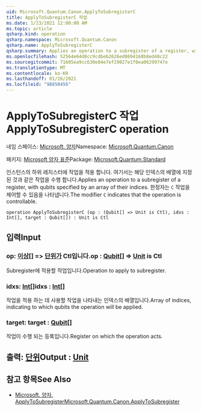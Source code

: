 ```yaml
---
uid: Microsoft.Quantum.Canon.ApplyToSubregisterC
title: ApplyToSubregisterC 작업
ms.date: 1/23/2021 12:00:00 AM
ms.topic: article
qsharp.kind: operation
qsharp.namespace: Microsoft.Quantum.Canon
qsharp.name: ApplyToSubregisterC
qsharp.summary: Applies an operation to a subregister of a register, with qubits specified by an array of their indices. The modifier `C` indicates that the operation is controllable.
ms.openlocfilehash: 52564e64d8cc9cdbeb2626ed8694168b8ed48c22
ms.sourcegitcommit: 71605ea9cc630e84e7ef29027e1f0ea06299747e
ms.translationtype: MT
ms.contentlocale: ko-KR
ms.lasthandoff: 01/26/2021
ms.locfileid: "98850456"
---
```

# <a name="applytosubregisterc-operation"></a><span data-ttu-id="f43b7-102">ApplyToSubregisterC 작업</span><span class="sxs-lookup"><span data-stu-id="f43b7-102">ApplyToSubregisterC operation</span></span>

<span data-ttu-id="f43b7-103">네임 스페이스: [Microsoft. 양자](xref:Microsoft.Quantum.Canon)</span><span class="sxs-lookup"><span data-stu-id="f43b7-103">Namespace: [Microsoft.Quantum.Canon](xref:Microsoft.Quantum.Canon)</span></span>

<span data-ttu-id="f43b7-104">패키지: [Microsoft 양자 표준](https://nuget.org/packages/Microsoft.Quantum.Standard)</span><span class="sxs-lookup"><span data-stu-id="f43b7-104">Package: [Microsoft.Quantum.Standard](https://nuget.org/packages/Microsoft.Quantum.Standard)</span></span>


<span data-ttu-id="f43b7-105">인스턴스의 하위 레지스터에 작업을 적용 합니다. 여기서는 해당 인덱스의 배열에 지정 된 것과 같은 작업을 수행 합니다.</span><span class="sxs-lookup"><span data-stu-id="f43b7-105">Applies an operation to a subregister of a register, with qubits specified by an array of their indices.</span></span>
<span data-ttu-id="f43b7-106">한정자는 `C` 작업을 제어할 수 있음을 나타냅니다.</span><span class="sxs-lookup"><span data-stu-id="f43b7-106">The modifier `C` indicates that the operation is controllable.</span></span>

```qsharp
operation ApplyToSubregisterC (op : (Qubit[] => Unit is Ctl), idxs : Int[], target : Qubit[]) : Unit is Ctl
```


## <a name="input"></a><span data-ttu-id="f43b7-107">입력</span><span class="sxs-lookup"><span data-stu-id="f43b7-107">Input</span></span>

### <a name="op--qubit--unit--is-ctl"></a><span data-ttu-id="f43b7-108">op: [이상](xref:microsoft.quantum.lang-ref.qubit)[] => [단위가](xref:microsoft.quantum.lang-ref.unit)  Ctl입니다.</span><span class="sxs-lookup"><span data-stu-id="f43b7-108">op : [Qubit](xref:microsoft.quantum.lang-ref.qubit)[] => [Unit](xref:microsoft.quantum.lang-ref.unit)  is Ctl</span></span>

<span data-ttu-id="f43b7-109">Subregister에 적용할 작업입니다.</span><span class="sxs-lookup"><span data-stu-id="f43b7-109">Operation to apply to subregister.</span></span>


### <a name="idxs--int"></a><span data-ttu-id="f43b7-110">idxs: [Int](xref:microsoft.quantum.lang-ref.int)[]</span><span class="sxs-lookup"><span data-stu-id="f43b7-110">idxs : [Int](xref:microsoft.quantum.lang-ref.int)[]</span></span>

<span data-ttu-id="f43b7-111">작업을 적용 하는 데 사용할 작업을 나타내는 인덱스의 배열입니다.</span><span class="sxs-lookup"><span data-stu-id="f43b7-111">Array of indices, indicating to which qubits the operation will be applied.</span></span>


### <a name="target--qubit"></a><span data-ttu-id="f43b7-112">target: [](xref:microsoft.quantum.lang-ref.qubit)</span><span class="sxs-lookup"><span data-stu-id="f43b7-112">target : [Qubit](xref:microsoft.quantum.lang-ref.qubit)[]</span></span>

<span data-ttu-id="f43b7-113">작업이 수행 되는 등록입니다.</span><span class="sxs-lookup"><span data-stu-id="f43b7-113">Register on which the operation acts.</span></span>



## <a name="output--unit"></a><span data-ttu-id="f43b7-114">출력: [단위](xref:microsoft.quantum.lang-ref.unit)</span><span class="sxs-lookup"><span data-stu-id="f43b7-114">Output : [Unit](xref:microsoft.quantum.lang-ref.unit)</span></span>



## <a name="see-also"></a><span data-ttu-id="f43b7-115">참고 항목</span><span class="sxs-lookup"><span data-stu-id="f43b7-115">See Also</span></span>

- [<span data-ttu-id="f43b7-116">Microsoft. 양자. ApplyToSubregister</span><span class="sxs-lookup"><span data-stu-id="f43b7-116">Microsoft.Quantum.Canon.ApplyToSubregister</span></span>](xref:Microsoft.Quantum.Canon.ApplyToSubregister)